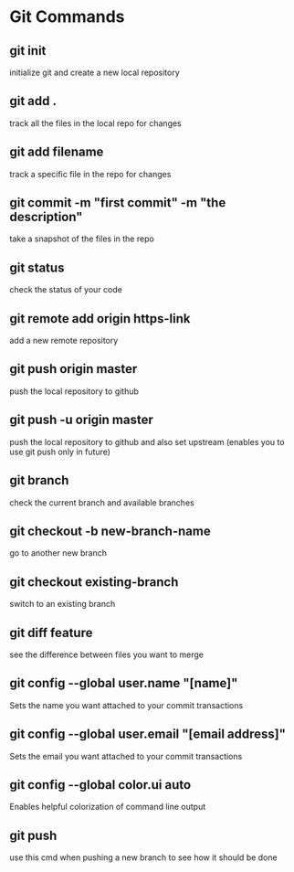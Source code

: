 # Git Commands

## git init
initialize git and create a new local repository

## git add .
track all the files in the local repo for changes

## git add filename
track a specific file in the repo for changes

## git commit -m "first commit" -m "the description"
take a snapshot of the files in the repo

## git status
check the status of your code

## git remote add origin https-link
add a new remote repository

## git push origin master
push the local repository to github

## git push -u origin master
push the local repository to github and also set upstream (enables you to use git push only in future)

## git branch
check the current branch and available branches

## git checkout -b new-branch-name
go to another new branch

## git checkout existing-branch
switch to an existing branch

## git diff feature
see the difference between files you want to merge

## git config --global user.name "[name]"
Sets the name you want attached to your commit transactions

## git config --global user.email "[email address]"
Sets the email you want attached to your commit transactions

## git config --global color.ui auto
Enables helpful colorization of command line output

## git push
use this cmd when pushing a new branch to see how it should be done